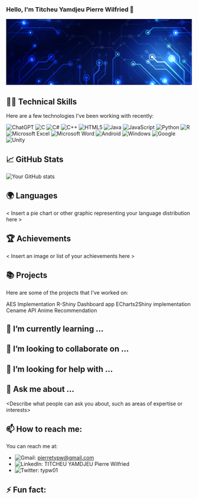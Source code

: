   ### Hello, I'm Titcheu Yamdjeu Pierre Wilfried 👋

![Banner](<banner.jpg>)

## 👨‍💻 Technical Skills

Here are a few technologies I've been working with recently:

 ![ChatGPT](https://img.shields.io/badge/chatGPT-74aa9c?style=for-the-badge&logo=openai&logoColor=white)
 ![C](https://img.shields.io/badge/c-%2300599C.svg?style=for-the-badge&logo=c&logoColor=white)
 ![C#](https://img.shields.io/badge/c%23-%23239120.svg?style=for-the-badge&logo=c-sharp&logoColor=white)
 ![C++](https://img.shields.io/badge/c++-%2300599C.svg?style=for-the-badge&logo=c%2B%2B&logoColor=white)
 ![HTML5](https://img.shields.io/badge/html5-%23E34F26.svg?style=for-the-badge&logo=html5&logoColor=white)
 ![Java](https://img.shields.io/badge/java-%23ED8B00.svg?style=for-the-badge&logo=openjdk&logoColor=white)
 ![JavaScript](https://img.shields.io/badge/javascript-%23323330.svg?style=for-the-badge&logo=javascript&logoColor=%23F7DF1E)
 ![Python](https://img.shields.io/badge/python-3670A0?style=for-the-badge&logo=python&logoColor=ffdd54)
 ![R](https://img.shields.io/badge/r-%23276DC3.svg?style=for-the-badge&logo=r&logoColor=white)
 ![Microsoft Excel](https://img.shields.io/badge/Microsoft_Excel-217346?style=for-the-badge&logo=microsoft-excel&logoColor=white)
 ![Microsoft Word](https://img.shields.io/badge/Microsoft_Word-2B579A?style=for-the-badge&logo=microsoft-word&logoColor=white)
 ![Android](https://img.shields.io/badge/Android-3DDC84?style=for-the-badge&logo=android&logoColor=white)
 ![Windows](https://img.shields.io/badge/Windows-0078D6?style=for-the-badge&logo=windows&logoColor=white)
 ![Google](https://img.shields.io/badge/google-4285F4?style=for-the-badge&logo=google&logoColor=white)
 ![Unity](https://img.shields.io/badge/unity-%23000000.svg?style=for-the-badge&logo=unity&logoColor=white)

## 📈 GitHub Stats
![Your GitHub stats](https://github-readme-stats.vercel.app/api?username=TYPW1&show_icons=true&theme=radical)

## 🌍 Languages
< Insert a pie chart or other graphic representing your language distribution here >

## 🏆 Achievements
< Insert an image or list of your achievements here >

## 📚 Projects
Here are some of the projects that I've worked on:

AES Implementation
R-Shiny Dashboard app
ECharts2Shiny implementation
Cename API
Anime Recommendation

## 🌱 I’m currently learning ...
<Describe what you are currently learning>

## 👯 I’m looking to collaborate on ...
<Describe the kind of projects or technologies you are looking to collaborate on>

## 🤔 I’m looking for help with ...
<Describe what you need help with>
  
## 💬 Ask me about ...
<Describe what people can ask you about, such as areas of expertise or interests>

## 📫 How to reach me:
You can reach me at:

- ![Gmail](https://img.shields.io/badge/Gmail-D14836?style=for-the-badge&logo=gmail&logoColor=white): <pierretypw@gmail.com>
- ![LinkedIn](https://img.shields.io/badge/linkedin-%230077B5.svg?style=for-the-badge&logo=linkedin&logoColor=white): TITCHEU YAMDJEU Pierre Wilfried
- ![Twitter](https://img.shields.io/badge/Twitter-%231DA1F2.svg?style=for-the-badge&logo=Twitter&logoColor=white): typw01

## ⚡ Fun fact:
<Share a fun fact about yourself>
